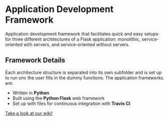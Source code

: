 # Application Development Framework

Application development framework that facilitates quick and easy setups for three different architectures of a Flask application: monolithic, service-oriented with servers, and service-oriented without servers.

## Framework Details
Each architecture structure is separated into its own subfolder and is set up to run onc the user fills in the dummy functions. The application frameworks are:
* Written in <b>Python</b>
* Built using the <b>Python Flask</b> web framework
* Set up with files for continuous integration with <b>Travis CI</b>

[Take a look at our wiki!](https://github.com/nyletara/AppDevFramework/wiki)


